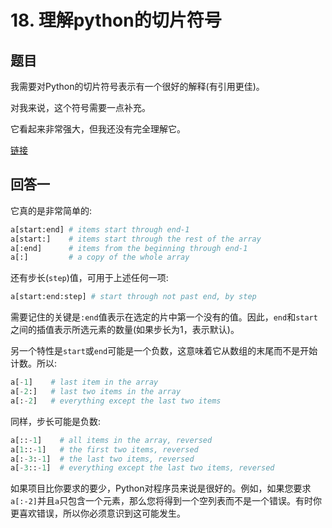 # 18. 理解python的切片符号

## 题目

我需要对Python的切片符号表示有一个很好的解释(有引用更佳)。

对我来说，这个符号需要一点补充。

它看起来非常强大，但我还没有完全理解它。

[链接](https://stackoverflow.com/questions/509211/understanding-pythons-slice-notation)

## 回答一

它真的是非常简单的:

```python
a[start:end] # items start through end-1
a[start:]    # items start through the rest of the array
a[:end]      # items from the beginning through end-1
a[:]         # a copy of the whole array
```
还有步长(`step`)值，可用于上述任何一项:

```python
a[start:end:step] # start through not past end, by step
```
需要记住的关键是`:end`值表示在选定的片中第一个没有的值。因此，`end`和`start`之间的插值表示所选元素的数量(如果步长为1，表示默认)。

另一个特性是`start`或`end`可能是一个负数，这意味着它从数组的末尾而不是开始计数。所以:

```python
a[-1]    # last item in the array
a[-2:]   # last two items in the array
a[:-2]   # everything except the last two items
```
同样，步长可能是负数:
```python
a[::-1]    # all items in the array, reversed
a[1::-1]   # the first two items, reversed
a[:-3:-1]  # the last two items, reversed
a[-3::-1]  # everything except the last two items, reversed
```

如果项目比你要求的要少，Python对程序员来说是很好的。例如，如果您要求`a[:-2]`并且`a`只包含一个元素，那么您将得到一个空列表而不是一个错误。有时你更喜欢错误，所以你必须意识到这可能发生。